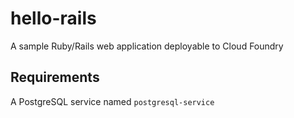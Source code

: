 hello-rails
===========

A sample Ruby/Rails web application deployable to Cloud Foundry

Requirements
------------
A PostgreSQL service named `postgresql-service`

